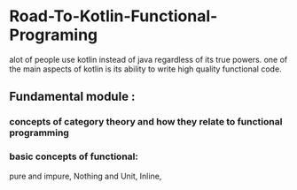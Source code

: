 # Road-To-Kotlin-Functional-Programing
alot of people use kotlin instead of java regardless of its true powers. one of the main aspects of kotlin is its ability to write high quality functional code.


## Fundamental module :
### concepts of category theory and how they relate to functional programming
### basic concepts of functional: 
pure and impure, Nothing and Unit, Inline, 
